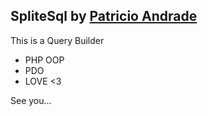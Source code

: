 ## SpliteSql by [Patricio Andrade](https://github.com/tricioandrade) 

<p>This is a Query Builder</p>

* PHP OOP
* PDO
* LOVE <3

See you...


